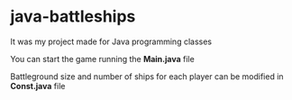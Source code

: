 # java-battleships
It was my project made for Java programming classes

You can start the game running the **Main.java** file

Battleground size and number of ships for each player can be modified in **Const.java** file 
